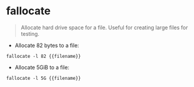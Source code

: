 # fallocate

> Allocate hard drive space for a file. Useful for
> creating large files for testing.

- Allocate 82 bytes to a file:

`fallocate -l 82 {{filename}}`

- Allocate 5GiB to a file:

`fallocate -l 5G {{filename}}`

